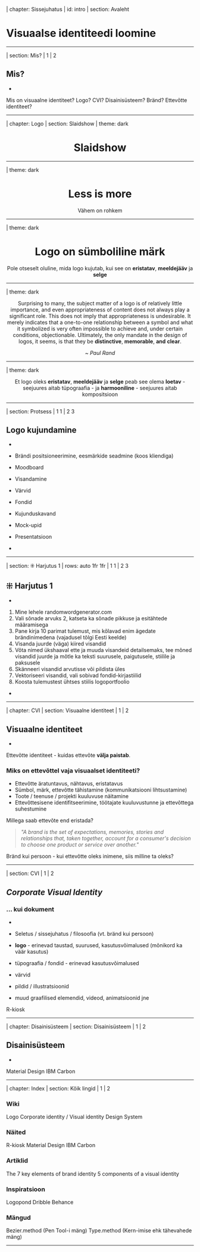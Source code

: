 | chapter: Sissejuhatus
| id: intro
| section: Avaleht

# Visuaalse identiteedi loomine

---

| section: Mis?
| 1
| 2

## Mis?

-

Mis on visuaalne identiteet? Logo? CVI? Disainisüsteem? Bränd? Ettevõtte identiteet? 

---

| chapter: Logo
| section: Slaidshow
| theme: dark

<center>

# Slaidshow

</center>

---

| theme: dark

<center>

# Less is more
Vähem on rohkem

</center>

---

| theme: dark

<center>

# Logo on **sümboliline** märk
Pole otseselt oluline, mida logo kujutab, kui see on **eristatav**, **meeldejääv** ja **selge**

</center>

---

| theme: dark

<center>

Surprising to many, the subject matter of a logo is of relatively little importance, 
and even appropriateness of content does not always play a significant role.
This does not imply that appropriateness is undesirable. It merely indicates 
that a one-to-one relationship between a symbol and what it symbolized is very often 
impossible to achieve and, under certain conditions, objectionable. 
Ultimately, the only mandate in the design of logos, it seems, 
is that they be **distinctive**, **memorable**, **and** **clear**.

*~ Paul Rand*

</center>

---
| theme: dark

<center>

Et logo oleks **eristatav**, **meeldejääv** ja **selge**
peab see olema **loetav** - seejuures aitab tüpograafia - ja **harmooniline** - 
seejuures aitab kompositsioon

</center>

---

| section: Protsess
| 1 1
| 2 3

## Logo kujundamine

-

- Brändi positsioneerimine, eesmärkide seadmine (koos kliendiga)
- Moodboard
- Visandamine
- Värvid
- Fondid
- Kujunduskavand
- Mock-upid
- Presentatsioon

-

<f-video src="https://www.youtube.com/watch?v=WLBY4MxtxTI&ab_channel=PixelsInk" />

---

| section: ⁜ Harjutus 1
| rows: auto 1fr 1fr
| 1 1
| 2 3

## ⁜ Harjutus 1

-

1. Mine lehele <f-link to="https://randomwordgenerator.com/">randomwordgenerator.com</f-link>
2. Vali sõnade arvuks 2, katseta ka sõnade pikkuse ja esitähtede määramisega
3. Pane kirja 10 parimat tulemust, mis kõlavad enim ägedate brändinimedena (vajadusel tõlgi Eesti keelde)
4. Visanda juurde (väga) kiired visandid
5. Võta nimed ükshaaval ette ja muuda visandeid detailsemaks, tee mõned visandid juurde ja mõtle ka teksti suurusele, paigutusele, stiilile ja paksusele
6. Skänneeri visandid arvutisse või pildista üles
7. Vektoriseeri visandid, vali sobivad fondid-kirjastiilid
8. Koosta tulemustest ühtses stiilis logoportfoolio

-

<div class="grid">
<f-image src="/img/ss1.png" />
<f-image src="/img/ss2.png" />
<f-image src="/img/ss3.png" />
<f-image src="/img/ss4.png" />
</div>

---

| chapter: CVI
| section: Visuaalne identiteet 
| 1
| 2

## Visuaalne identiteet 

-

Ettevõtte identiteet - kuidas ettevõte **välja paistab**.

### Miks on ettevõttel vaja visuaalset identiteeti?
- Ettevõtte äratuntavus, nähtavus, eristatavus
- Sümbol, märk, ettevõtte tähistamine (kommunikatsiooni lihtsustamine)
- Toote / teenuse / projekti kuuluvuse näitamine
- Ettevõttesisene identifitseerimine, töötajate kuuluvustunne ja ettevõttega suhestumine

Millega saab ettevõte end eristada?

<blockquote>

<i>"A brand is the set of expectations, memories, stories and relationships that, taken together, account for a consumer's decision to choose one product or service over another."</i>

</blockquote>

Bränd kui persoon - kui ettevõtte oleks inimene, siis milline ta oleks?

---

| section: CVI
| 1
| 2

## *Corporate Visual Identity*
### ... kui dokument

-

- Seletus / sissejuhatus / filosoofia (vt. bränd kui persoon)
- **logo** - erinevad taustad, suurused, kasutusvõimalused (mõnikord ka väär kasutus)
- tüpograafia / fondid - erinevad kasutusvõimalused
- värvid
- pildid / illustratsioonid
- muud graafilised elemendid, videod, animatsioonid jne

<f-link to="https://rkiosk.ee/cvi/">R-kiosk</f-link>

---

| chapter: Disainisüsteem
| section: Disainisüsteem
| 1
| 2

## Disainisüsteem

-

<f-link to="https://material.io/">Material Design</f-link>
<f-link to="https://www.carbondesignsystem.com/">IBM Carbon</f-link>

---

| chapter: Index
| section: Kõik lingid
| 1
| 2

### Wiki
<f-link to="https://en.wikipedia.org/wiki/Logo">Logo</f-link>
<f-link to="https://en.wikipedia.org/wiki/Corporate_identity#Visual_identity">Corporate identity / Visual identity</f-link>
<f-link to="https://en.wikipedia.org/wiki/Design_system">Design System</f-link>

### Näited
<f-link to="https://rkiosk.ee/cvi/">R-kiosk</f-link>
<f-link to="https://material.io/">Material Design</f-link>
<f-link to="https://www.carbondesignsystem.com/">IBM Carbon</f-link>

### Artiklid
<f-link to="https://www.lucidpress.com/blog/the-7-key-elements-of-brand-identity-design">The 7 key elements of brand identity</f-link>
<f-link to="https://www.neworld.com/newsblog/2018/5-components-of-a-visual-identity/">5 components of a visual identity</f-link>

### Inspiratsioon
<f-link to="https://logopond.com/">Logopond</f-link>
<f-link to="https://dribbble.com/shots/popular/branding">Dribble</f-link>
<f-link to="https://www.behance.net/search/projects?tracking_source=nav19&field=branding">Behance</f-link>

### Mängud
<f-link to="https://bezier.method.ac/">Bezier.method (Pen Tool-i mäng)</f-link>
<f-link to="https://type.method.ac/">Type.method (Kern-imise ehk tähevahede mäng)</f-link>


---
